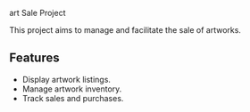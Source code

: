 art Sale Project

This project aims to manage and facilitate the sale of artworks.

## Features
- Display artwork listings.
- Manage artwork inventory.
- Track sales and purchases.
